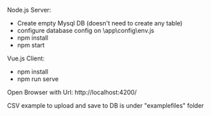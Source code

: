 Node.js Server: 

- Create empty Mysql DB (doesn't need to create any table)
- configure database config on \app\config\env.js
- npm install
- npm start

Vue.js Client: 

- npm install
- npm run serve


Open Browser with Url: http://localhost:4200/



CSV example to upload and save to DB is under "examplefiles" folder
